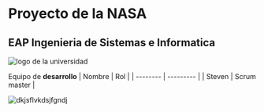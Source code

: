 # Proyecto de la NASA
## EAP Ingenieria de Sistemas e Informatica
![logo de la universidad](https://static.mercadonegro.pe/wp-content/uploads/2017/02/22200446/a57bad8d4eae70a8497adbd5d3478399.png)

Equipo de **desarrollo**
| Nombre | Rol |
| -------- | --------- |
| Steven | Scrum master |

<img src='https://play-lh.googleusercontent.com/iT5ysw0z5v1Oi42AG9PiEzm9FXn-ya61Z3hhqICcLphQG5SAc1U1UgpWnDfUaMnnSCDY' alt="dkjsflvkdsjfgndj">

